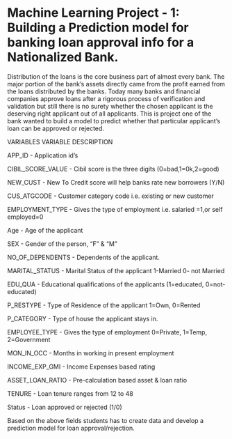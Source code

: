 # Machine Learning Project - 1: Building a Prediction model for banking loan approval info for a Nationalized Bank.

Distribution of the loans is the core business part of almost every bank. The major portion of the bank’s assets directly came from the profit earned from the loans distributed by the banks. Today many banks and financial companies approve loans after a rigorous process of verification and validation but still there is no surety whether the chosen applicant is the deserving right applicant out of all applicants. This is project one of the bank wanted to build a model to predict whether that particular applicant’s loan can be approved or rejected.

VARIABLES	VARIABLE DESCRIPTION

  APP_ID              -  Application id’s
  
  CIBIL_SCORE_VALUE 	-  Cibil score is the three digits  (0=bad,1=0k,2=good)
  
  NEW_CUST	          -  New To Credit score will help banks rate new borrowers (Y/N)
  
  CUS_ATGCODE         -  Customer category code i.e. existing or new customer
  
  EMPLOYMENT_TYPE     -  Gives the type of employment i.e. salaried =1,or self employed=0
  
  Age                 -  Age of the applicant
  
  SEX  	              -  Gender of the person, “F” & “M”
  
  NO_OF_DEPENDENTS    -  Dependents of the applicant.
  
  MARITAL_STATUS      -  Marital Status of the applicant 1-Married 0- not Married
  
  EDU_QUA	            -  Educational qualifications of the applicants (1=educated, 0=not-educated)
  
  P_RESTYPE 	        -  Type of Residence of the applicant 1=Own, 0=Rented
  
  P_CATEGORY	        -  Type of house the applicant stays in.
  
  EMPLOYEE_TYPE 	    -  Gives the type of employment 0=Private, 1=Temp, 2=Government
  
  MON_IN_OCC 	        -  Months in working in present employment
  
  INCOME_EXP_GMI	    -  Income Expenses based rating
  
  ASSET_LOAN_RATIO	  -  Pre-calculation based asset & loan ratio
  
  TENURE 	            -  Loan tenure ranges from 12 to 48
  
  Status	            -  Loan approved or rejected (1/0)

   Based on the above fields students has to create data and develop a prediction model for loan approval/rejection.
